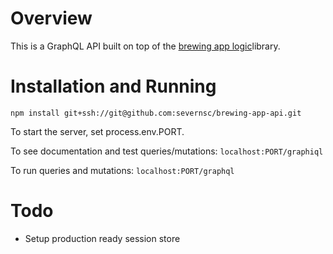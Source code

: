 # Overview

This is a GraphQL API built on top of the [brewing app logic](https://github.com/severnsc/brewing-app-logic)library. 

# Installation and Running

`npm install git+ssh://git@github.com:severnsc/brewing-app-api.git`

To start the server, set process.env.PORT.

To see documentation and test queries/mutations:
`localhost:PORT/graphiql`

To run queries and mutations:
`localhost:PORT/graphql`

# Todo
- Setup production ready session store